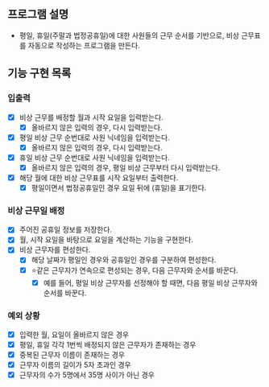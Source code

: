 ## 프로그램 설명
- 평일, 휴일(주말과 법정공휴일)에 대한 사원들의 근무 순서를 기반으로, 비상 근무표를 자동으로 작성하는 프로그램을 만든다.

## 기능 구현 목록
### 입출력
- [x] 비상 근무를 배정할 월과 시작 요일을 입력받는다.
  - [x] 올바르지 않은 입력의 경우, 다시 입력받는다.
- [x] 평일 비상 근무 순번대로 사원 닉네임을 입력받는다.
  - [x] 올바르지 않은 입력의 경우, 다시 입력받는다.
- [x] 휴일 비상 근무 순번대로 사원 닉네임을 입력받는다.
  - [x] 올바르지 않은 입력의 경우, 평일 비상 근무부터 다시 입력받는다.
- [x] 해당 월에 대한 비상 근무표를 시작 요일부터 출력한다.
  - [x] 평일이면서 법정공휴일인 경우 요일 뒤에 (휴일)을 표기한다.

### 비상 근무일 배정
- [x] 주어진 공휴일 정보를 저장한다.
- [x] 월, 시작 요일을 바탕으로 요일을 계산하는 기능을 구현한다.
- [x] 비상 근무자를 편성한다.
  - [x] 해당 날짜가 평일인 경우와 공휴일인 경우를 구분하여 편성한다.
  - [x] ⭐️같은 근무자가 연속으로 편성되는 경우, 다음 근무자와 순서를 바꾼다.
    - [x] 예를 들어, 평일 비상 근무자를 선정해야 할 때면, 다음 평일 비상 근무자와 순서를 바꾼다.

### 예외 상황
- [x] 입력한 월, 요일이 올바르지 않은 경우
- [x] 평일, 휴일 각각 1번씩 배정되지 않은 근무자가 존재하는 경우
- [x] 중복된 근무자 이름이 존재하는 경우
- [x] 근무자 이름의 길이가 5자 초과인 경우
- [x] 근무자의 수가 5명에서 35명 사이가 아닌 경우
